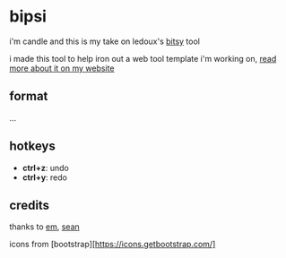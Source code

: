 # bipsi
i'm candle and this is my take on ledoux's [bitsy](https://bitsy.org) tool

i made this tool to help iron out a web tool template i'm working on, [read more about it on my website](https://kool.tools/blog/flickgame-study.html)

## format
...

## hotkeys
 * __ctrl+z__: undo
 * __ctrl+y__: redo

## credits
thanks to [em](https://twitter.com/netgal_emi), [sean](https://twitter.com/SeanSLeBlanc)

icons from [bootstrap][https://icons.getbootstrap.com/]
